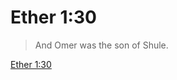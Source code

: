 # Ether 1:30

> And Omer was the son of Shule.

[Ether 1:30](https://www.churchofjesuschrist.org/study/scriptures/bofm/ether/1?lang=eng&id=p30#p30)


